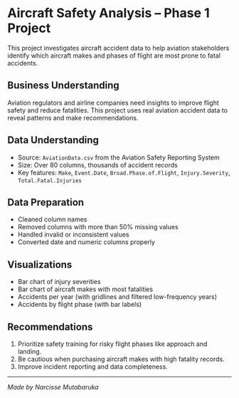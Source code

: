 
# Aircraft Safety Analysis – Phase 1 Project

This project investigates aircraft accident data to help aviation stakeholders identify which aircraft makes and phases of flight are most prone to fatal accidents.

## Business Understanding

Aviation regulators and airline companies need insights to improve flight safety and reduce fatalities. This project uses real aviation accident data to reveal patterns and make recommendations.

## Data Understanding

- Source: `AviationData.csv` from the Aviation Safety Reporting System
- Size: Over 80 columns, thousands of accident records
- Key features: `Make`, `Event.Date`, `Broad.Phase.of.Flight`, `Injury.Severity`, `Total.Fatal.Injuries`

## Data Preparation

- Cleaned column names
- Removed columns with more than 50% missing values
- Handled invalid or inconsistent values
- Converted date and numeric columns properly

## Visualizations

- Bar chart of injury severities
- Bar chart of aircraft makes with most fatalities
- Accidents per year (with gridlines and filtered low-frequency years)
- Accidents by flight phase (with bar labels)

## Recommendations

1. Prioritize safety training for risky flight phases like approach and landing.
2. Be cautious when purchasing aircraft makes with high fatality records.
3. Improve incident reporting and data completeness.

---

_Made by Narcisse Mutabaruka_

